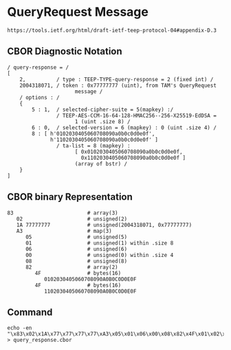 <!--
 Copyright (c) 2020 SECOM CO., LTD. All Rights reserved.

 SPDX-License-Identifier: BSD-2-Clause
-->

# QueryRequest Message
    https://tools.ietf.org/html/draft-ietf-teep-protocol-04#appendix-D.3

## CBOR Diagnostic Notation
    / query-response = /
    [
        2,          / type : TEEP-TYPE-query-response = 2 (fixed int) /
        2004318071, / token : 0x77777777 (uint), from TAM's QueryRequest
                          message /
        / options : /
        {
            5 : 1,  / selected-cipher-suite = 5(mapkey) :/
                    / TEEP-AES-CCM-16-64-128-HMAC256--256-X25519-EdDSA =
                          1 (uint .size 8) /
            6 : 0,  / selected-version = 6 (mapkey) : 0 (uint .size 4) /
            8 : [ h'0102030405060708090a0b0c0d0e0f',
                  h'1102030405060708090a0b0c0d0e0f' ]
                    / ta-list = 8 (mapkey) :
                          [ 0x0102030405060708090a0b0c0d0e0f,
                            0x1102030405060708090a0b0c0d0e0f ]
                          (array of bstr) /
        }
    ]


## CBOR binary Representation
    83                        # array(3)
       02                     # unsigned(2)
       1A 77777777            # unsigned(2004318071, 0x77777777)
       A3                     # map(3)
          05                  # unsigned(5)
          01                  # unsigned(1) within .size 8
          06                  # unsigned(6)
          00                  # unsigned(0) within .size 4
          08                  # unsigned(8)
          82                  # array(2)
             4F               # bytes(16)
                0102030405060708090A0B0C0D0E0F
             4F               # bytes(16)
                1102030405060708090A0B0C0D0E0F


## Command
    echo -en "\x83\x02\x1A\x77\x77\x77\x77\xA3\x05\x01\x06\x00\x08\x82\x4F\x01\x02\x03\x04\x05\x06\x07\x08\x09\x0A\x0B\x0C\x0D\x0E\x0F\x4F\x11\x02\x03\x04\x05\x06\x07\x08\x09\x0A\x0B\x0C\x0D\x0E\x0F" > query_response.cbor
